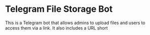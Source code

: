 # Telegram File Storage Bot

This is a Telegram bot that allows admins to upload files and users to access them via a link. It also includes a URL short

